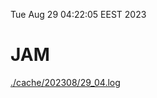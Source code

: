 Tue Aug 29 04:22:05 EEST 2023
# JAM
<a href='./cache/202308/29_04.log'>./cache/202308/29_04.log</a>
